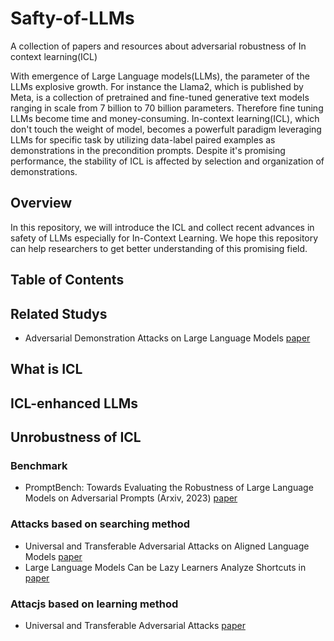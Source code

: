 # Safty-of-LLMs

A collection of papers and resources about adversarial robustness of In context learning(ICL)

With emergence of Large Language models(LLMs), the parameter of the LLMs explosive growth. For instance the Llama2, which is published by Meta, is a collection of pretrained and fine-tuned generative text models ranging in scale from 7 billion to 70 billion parameters. Therefore fine tuning LLMs become time and money-consuming. In-context learning(ICL), which don't touch the weight of model, becomes a powerfult paradigm leveraging LLMs for specific task by utilizing data-label paired examples as demonstrations in the precondition prompts. Despite it's promising performance, the stability of ICL is affected by selection and organization of demonstrations.

## Overview
In this repository, we will introduce the ICL and collect recent advances in safety of LLMs especially for In-Context Learning. 
We hope this repository can help researchers to get better understanding of this promising field.

## Table of Contents

## Related Studys
* Adversarial Demonstration Attacks on Large Language Models [paper](https://arxiv.org/pdf/2305.14950.pdf)

## What is ICL

## ICL-enhanced LLMs

## Unrobustness of ICL

### Benchmark 
* PromptBench: Towards Evaluating the Robustness of Large Language Models on Adversarial Prompts (Arxiv, 2023) [paper](https://arxiv.org/pdf/2306.04528.pdf)
### Attacks based on searching method
* Universal and Transferable Adversarial Attacks on Aligned Language Models [paper](https://arxiv.org/pdf/2307.15043.pdf)
* Large Language Models Can be Lazy Learners Analyze Shortcuts in [paper](https://arxiv.org/pdf/2305.17256.pdf)
### Attacjs based on learning method
* Universal and Transferable Adversarial Attacks [paper](https://arxiv.org/pdf/2307.15043.pdf)


    

